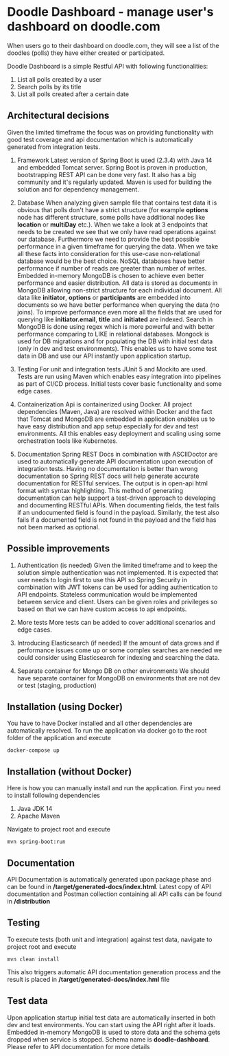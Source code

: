 # Doodle Dashboard - manage user's dashboard on doodle.com 
When users go to their dashboard on doodle.com, they will see a list of the doodles (polls) they have either created or participated.

Doodle Dashboard is a simple Restful API with following functionalities:

1. List all polls created by a user
2. Search polls by its title
3. List all polls created after a certain date

## Architectural decisions
Given the limited timeframe the focus was on providing functionality with good test coverage and api documentation which is automatically generated from integration tests.

1. Framework
Latest version of Spring Boot is used (2.3.4) with Java 14 and embedded Tomcat server. Spring Boot is proven in production, bootstrapping REST API can be done very fast. It also has a big community and it's regularly updated. Maven is used for building the solution and for dependency management.

2. Database
When analyzing given sample file that contains test data it is obvious that polls don't have a strict structure (for example **options** node has different structure, some polls have additional nodes like **location** or **multiDay** etc.). When we take a look at 3 endpoints that needs to be created we see that we only have read operations against our database. Furthermore we need to provide the best possible performance in a given timeframe for querying the data.
When we take all these facts into consideration for this use-case non-relational database would be the best choice. NoSQL databases have better performance if number of reads are greater than number of writes. Embedded in-memory MongoDB is chosen to achieve even better performance and easier distribution. All data is stored as documents in MongoDB allowing non-strict structure for each individual document. All data like **initiator**, **options** or **participants** are embedded into documents so we have better performance when querying the data (no joins). To improve performance even more all the fields that are used for querying like **initiator.email**, **title** and **initiated** are indexed. Search in MongoDB is done using regex which is more powerful and with better performance comparing to LIKE in relational databases.
Mongock is used for DB migrations and for populating the DB with initial test data (only in dev and test environments). This enables us to have some test data in DB and use our API instantly upon application startup.

3. Testing
For unit and integration tests JUnit 5 and Mockito are used. Tests are run using Maven which enables easy integration into pipelines as part of CI/CD process. Initial tests cover basic functionality and some edge cases.

4. Containerization
Api is containerized using Docker. All project dependencies (Maven, Java) are resolved within Docker and the fact that Tomcat and MongoDB are embedded in application enables us to have easy distribution and app setup especially for dev and test environments.
All this enables easy deployment and scaling using some orchestration tools like Kubernetes.

5. Documentation
Spring REST Docs in combination with ASCIIDoctor are used to automatically generate API documentation upon execution of integration tests. Having no documentation is better than wrong documentation so Spring REST docs will help generate accurate documentation for RESTful services. The output is in open-api html format with syntax highlighting. This method of generating documentation can help support a test-driven approach to developing and documenting RESTful APIs.
When documenting fields, the test fails if an undocumented field is found in the payload. Similarly, the test also fails if a documented field is not found in the payload and the field has not been marked as optional.

## Possible improvements
1. Authentication (is needed)
Given the limited timeframe and to keep the solution simple authentication was not implemented. It is expected that user needs to login first to use this API so Spring Security in combination with JWT tokens can be used for adding authentication to API endpoints. Stateless communication would be implemented between service and client. Users can be given roles and privileges so based on that we can have custom access to api endpoints.

2. More tests
More tests can be added to cover additional scenarios and edge cases.

3. Introducing Elasticsearch (if needed)
If the amount of data grows and if performance issues come up or some complex searches are needed we could consider using Elasticsearch for indexing and searching the data.

4. Separate container for Mongo DB on other environments
We should have separate container for MongoDB on environments that are not dev or test (staging, production)

## Installation (using Docker)
You have to have Docker installed and all other dependencies are automatically resolved.
To run the application via docker go to the root folder of the application and execute
```
docker-compose up
```

## Installation (without Docker)
Here is how you can manually install and run the application. First you need to install following dependencies
1. Java JDK 14
2. Apache Maven

Navigate to project root and execute
```
mvn spring-boot:run
```

## Documentation
API Documentation is automatically generated upon package phase and can be found in **/target/generated-docs/index.html**.
Latest copy of API documentation and Postman collection containing all API calls can be found in **/distribution**

## Testing
To execute tests (both unit and integration) against test data, navigate to project root and execute
```
mvn clean install
```
This also triggers automatic API documentation generation process and the result is placed in **/target/generated-docs/index.hml** file

## Test data
Upon application startup initial test data are automatically inserted in both dev and test environments. You can start using the API right after it loads.
Embedded in-memory MongoDB is used to store data and the schema gets dropped when service is stopped. Schema name is **doodle-dashboard**.
Please refer to API documentation for more details
